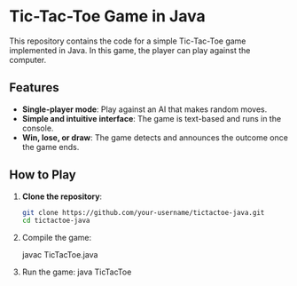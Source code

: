 # Tic-Tac-Toe Game in Java

This repository contains the code for a simple Tic-Tac-Toe game implemented in Java. In this game, the player can play against the computer.

## Features

- **Single-player mode**: Play against an AI that makes random moves.
- **Simple and intuitive interface**: The game is text-based and runs in the console.
- **Win, lose, or draw**: The game detects and announces the outcome once the game ends.

## How to Play

1. **Clone the repository**:
   ```bash
   git clone https://github.com/your-username/tictactoe-java.git
   cd tictactoe-java
   
2. Compile the game:

      javac TicTacToe.java

3. Run the game:
      java TicTacToe
